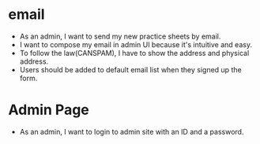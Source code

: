 # email
* As an admin, I want to send my new practice sheets by email. 
 * I want to compose my email in admin UI because it's intuitive and easy.
 * To follow the law(CANSPAM), I have to show the address and physical address.
 * Users should be added to default email list when they signed up the form. 

# Admin Page
* As an admin, I want to login to admin site with an ID and a password. 


